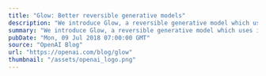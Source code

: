 ```yaml
---
title: "Glow: Better reversible generative models"
description: "We introduce Glow, a reversible generative model which uses invertible 1x1 convolutions. It extends previous work on reversible generative models and simplifies the architecture. Our model can generate realistic high resolution images, supports efficient sampling, and discovers features that can be used to manipulate attributes of data. We’re releasing code for the model and an online visualization tool so people can explore and build on these results."
summary: "We introduce Glow, a reversible generative model which uses invertible 1x1 convolutions. It extends previous work on reversible generative models and simplifies the architecture. Our model can generate realistic high resolution images, supports efficient sampling, and discovers features that can be used to manipulate attributes of data. We’re releasing code for the model and an online visualization tool so people can explore and build on these results."
pubDate: "Mon, 09 Jul 2018 07:00:00 GMT"
source: "OpenAI Blog"
url: "https://openai.com/blog/glow"
thumbnail: "/assets/openai_logo.png"
---
```


